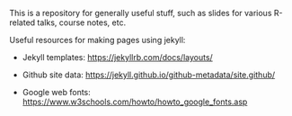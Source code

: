 
This is a repository for generally useful stuff, such as slides for
various R-related talks, course notes, etc.

Useful resources for making pages using jekyll:

- Jekyll templates: <https://jekyllrb.com/docs/layouts/>

- Github site data: <https://jekyll.github.io/github-metadata/site.github/>

- Google web fonts: <https://www.w3schools.com/howto/howto_google_fonts.asp>


